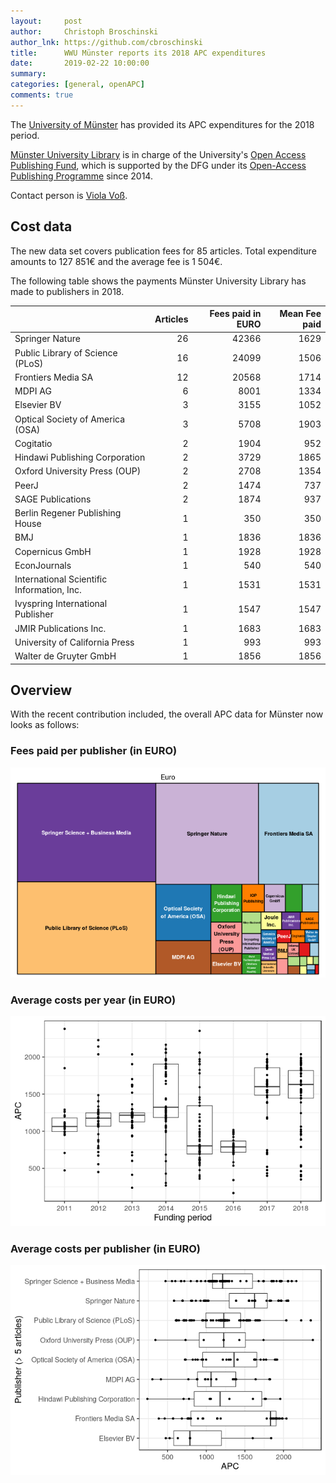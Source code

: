 ```yaml
---
layout:     post
author:     Christoph Broschinski
author_lnk: https://github.com/cbroschinski
title:      WWU Münster reports its 2018 APC expenditures
date:       2019-02-22 10:00:00
summary:    
categories: [general, openAPC]
comments: true
---
```





The [University of Münster](https://www.uni-muenster.de/en/) has provided its APC expenditures for the 2018 period.

[Münster University Library](https://www.ulb.uni-muenster.de/) is in charge of the University's [Open Access Publishing Fund](https://www.uni-muenster.de/Publizieren/service/publikationsfonds/), which is supported by the DFG under its [Open-Access Publishing Programme](http://www.dfg.de/en/research_funding/programmes/infrastructure/lis/funding_opportunities/open_access/) since 2014.

Contact person is [Viola Voß](mailto:openaccess@uni-muenster.de).

## Cost data



The new data set covers publication fees for 85 articles. Total expenditure amounts to 127 851€ and the average fee is 1 504€.

The following table shows the payments Münster University Library has made to publishers in 2018.


|                                           | Articles| Fees paid in EURO| Mean Fee paid|
|:------------------------------------------|--------:|-----------------:|-------------:|
|Springer Nature                            |       26|             42366|          1629|
|Public Library of Science (PLoS)           |       16|             24099|          1506|
|Frontiers Media SA                         |       12|             20568|          1714|
|MDPI AG                                    |        6|              8001|          1334|
|Elsevier BV                                |        3|              3155|          1052|
|Optical Society of America (OSA)           |        3|              5708|          1903|
|Cogitatio                                  |        2|              1904|           952|
|Hindawi Publishing Corporation             |        2|              3729|          1865|
|Oxford University Press (OUP)              |        2|              2708|          1354|
|PeerJ                                      |        2|              1474|           737|
|SAGE Publications                          |        2|              1874|           937|
|Berlin Regener Publishing House            |        1|               350|           350|
|BMJ                                        |        1|              1836|          1836|
|Copernicus GmbH                            |        1|              1928|          1928|
|EconJournals                               |        1|               540|           540|
|International Scientific Information, Inc. |        1|              1531|          1531|
|Ivyspring International Publisher          |        1|              1547|          1547|
|JMIR Publications Inc.                     |        1|              1683|          1683|
|University of California Press             |        1|               993|           993|
|Walter de Gruyter GmbH                     |        1|              1856|          1856|

## Overview

With the recent contribution included, the overall APC data for Münster now looks as follows:

### Fees paid per publisher (in EURO)

![plot of chunk tree_muenster_2019_02_22_full](/figure/tree_muenster_2019_02_22_full-1.png)

###  Average costs per year (in EURO)

![plot of chunk box_muenster_2019_02_22_year_full](/figure/box_muenster_2019_02_22_year_full-1.png)

###  Average costs per publisher (in EURO)

![plot of chunk box_muenster_2019_02_22_publisher_full](/figure/box_muenster_2019_02_22_publisher_full-1.png)
